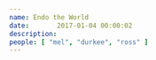 ```yaml
---
name: Endo the World
date:       2017-01-04 00:00:02
description:
people: [ "mel", "durkee", "ross" ]
---
```

